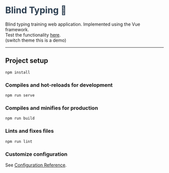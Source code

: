 <h1 style="color: #2c3e50">Blind Typing 👀</h1>

Blind typing training web application. Implemented using the Vue framework.<br/>
Test the functionality [here](https://azzimandias.github.io/BlindTyping/).<br/>
(switch theme this is a demo)

---

## Project setup
```
npm install
```

### Compiles and hot-reloads for development
```
npm run serve
```

### Compiles and minifies for production
```
npm run build
```

### Lints and fixes files
```
npm run lint
```

### Customize configuration
See [Configuration Reference](https://cli.vuejs.org/config/).
